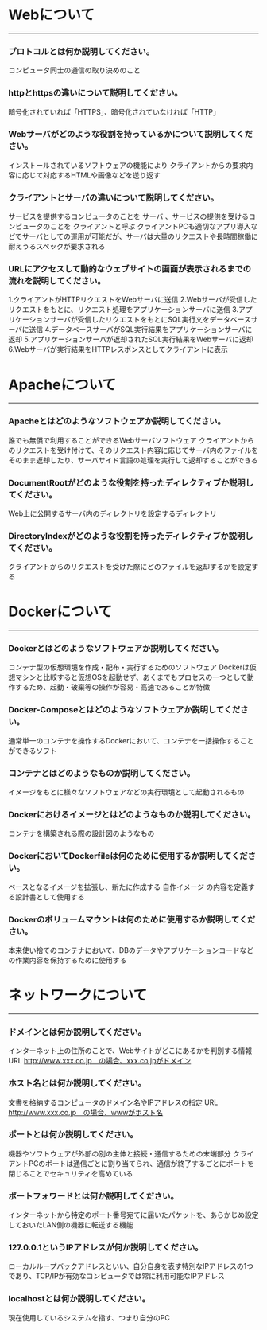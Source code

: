 # Webについて
---
### プロトコルとは何か説明してください。
コンピュータ同士の通信の取り決めのこと


### httpとhttpsの違いについて説明してください。
暗号化されていれば「HTTPS」、暗号化されていなければ「HTTP」


### Webサーバがどのような役割を持っているかについて説明してください。
インストールされているソフトウェアの機能により
クライアントからの要求内容に応じて対応するHTMLや画像などを送り返す


### クライアントとサーバの違いについて説明してください。
サービスを提供するコンピュータのことを サーバ 、サービスの提供を受けるコンピュータのことを クライアントと呼ぶ
クライアントPCも適切なアプリ導入などでサーバとしての運用が可能だが、サーバは大量のリクエストや長時間稼働に耐えうるスペックが要求される


### URLにアクセスして動的なウェブサイトの画面が表示されるまでの流れを説明してください。
1.クライアントがHTTPリクエストをWebサーバに送信
2.Webサーバが受信したリクエストをもとに、リクエスト処理をアプリケーションサーバに送信
3.アプリケーションサーバが受信したリクエストをもとにSQL実行文をデータベースサーバに送信
4.データベースサーバがSQL実行結果をアプリケーションサーバに返却
5.アプリケーションサーバが返却されたSQL実行結果をWebサーバに返却
6.Webサーバが実行結果をHTTPレスポンスとしてクライアントに表示



# Apacheについて
---
### Apacheとはどのようなソフトウェアか説明してください。
誰でも無償で利用することができるWebサーバソフトウェア
クライアントからのリクエストを受け付けて、そのリクエスト内容に応じてサーバ内のファイルをそのまま返却したり、サーバサイド言語の処理を実行して返却することができる

### DocumentRootがどのような役割を持ったディレクティブか説明してください。
Web上に公開するサーバ内のディレクトリを設定するディレクトリ


### DirectoryIndexがどのような役割を持ったディレクティブか説明してください。
クライアントからのリクエストを受けた際にどのファイルを返却するかを設定する


# Dockerについて
---
### Dockerとはどのようなソフトウェアか説明してください。
コンテナ型の仮想環境を作成・配布・実行するためのソフトウェア
Dockerは仮想マシンと比較すると仮想OSを起動せず、あくまでもプロセスの一つとして動作するため、起動・破棄等の操作が容易・高速であることが特徴


### Docker-Composeとはどのようなソフトウェアか説明してください。
通常単一のコンテナを操作するDockerにおいて、コンテナを一括操作することができるソフト


### コンテナとはどのようなものか説明してください。
イメージをもとに様々なソフトウェアなどの実行環境として起動されるもの


### Dockerにおけるイメージとはどのようなものか説明してください。
コンテナを構築される際の設計図のようなもの


### DockerにおいてDockerfileは何のために使用するか説明してください。
ベースとなるイメージを拡張し、新たに作成する 自作イメージ の内容を定義する設計書として使用する


### Dockerのボリュームマウントは何のために使用するか説明してください。
本来使い捨てのコンテナにおいて、DBのデータやアプリケーションコードなどの作業内容を保持するために使用する



# ネットワークについて
---
### ドメインとは何か説明してください。
インターネット上の住所のことで、Webサイトがどこにあるかを判別する情報
URL http://www.xxx.co.jp　の場合、xxx.co.jpがドメイン

### ホスト名とは何か説明してください。
文書を格納するコンピュータのドメイン名やIPアドレスの指定
URL http://www.xxx.co.jp　の場合、wwwがホスト名

### ポートとは何か説明してください。
機器やソフトウェアが外部の別の主体と接続・通信するための末端部分
クライアントPCのポートは通信ごとに割り当てられ、通信が終了するごとにポートを閉じることでセキュリティを高めている


### ポートフォワードとは何か説明してください。
インターネットから特定のポート番号宛てに届いたパケットを、あらかじめ設定しておいたLAN側の機器に転送する機能


### 127.0.0.1というIPアドレスが何か説明してください。
ローカルループバックアドレスといい、自分自身を表す特別なIPアドレスの1つであり、TCP/IPが有効なコンピュータでは常に利用可能なIPアドレス


### localhostとは何か説明してください。
現在使用しているシステムを指す、つまり自分のPC



